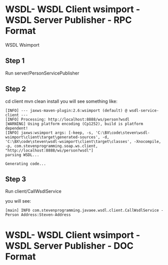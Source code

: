 # WSDL- WSDL Client wsimport - WSDL Server Publisher - RPC Format
WSDL Wsimport

## Step 1
Run server/PersonServicePublisher

## Step 2
cd client
mvn clean install
you will see something like:
```
[INFO] --- jaxws-maven-plugin:2.6:wsimport (default) @ wsdl-service-client ---
[INFO] Processing: http://localhost:8888/ws/person?wsdl
[WARNING] Using platform encoding (Cp1252), build is platform dependent!
[INFO] jaxws:wsimport args: [-keep, -s, 'C:\BX\code\steven\wsdl-wsimport\client\target\generated-sources', -d, 'C:\BX\code\steven\wsdl-wsimport\client\target\classes', -Xnocompile, -p, com.stevenprogramming.soap.ws.client, "http://localhost:8888/ws/person?wsdl"]
parsing WSDL...

Generating code...
```

## Step 3
Run client/CallWsdlService

you will see:
```
[main] INFO com.stevenprogramming.javaee.wsdl.client.CallWsdlService - Person Address:Steven-Address
```

# WSDL- WSDL Client wsimport - WSDL Server Publisher - DOC Format